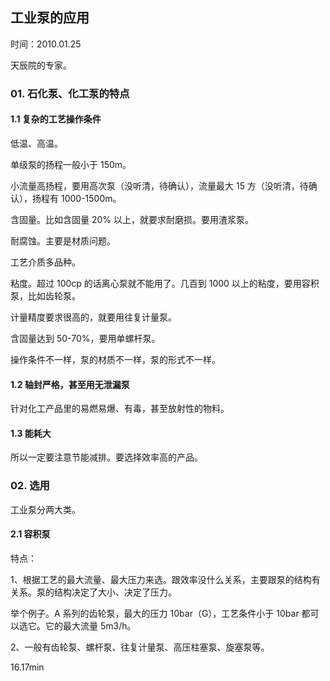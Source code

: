 ## 工业泵的应用

时间：2010.01.25

天辰院的专家。

### 01. 石化泵、化工泵的特点

#### 1.1 复杂的工艺操作条件

低温、高温。

单级泵的扬程一般小于 150m。

小流量高扬程，要用高次泵（没听清，待确认），流量最大 15 方（没听清，待确认），扬程有 1000-1500m。

含固量。比如含固量 20% 以上，就要求耐磨损。要用渣浆泵。

耐腐蚀。主要是材质问题。

工艺介质多品种。

粘度。超过 100cp 的话离心泵就不能用了。几百到 1000 以上的粘度，要用容积泵，比如齿轮泵。

计量精度要求很高的，就要用往复计量泵。

含固量达到 50-70%，要用单螺杆泵。

操作条件不一样，泵的材质不一样，泵的形式不一样。

#### 1.2 轴封严格，甚至用无泄漏泵

针对化工产品里的易燃易爆、有毒，甚至放射性的物料。

#### 1.3 能耗大

所以一定要注意节能减排。要选择效率高的产品。

### 02. 选用

工业泵分两大类。

#### 2.1 容积泵

特点：

1、根据工艺的最大流量、最大压力来选。跟效率没什么关系，主要跟泵的结构有关系。泵的结构决定了大小、决定了压力。

举个例子。A 系列的齿轮泵，最大的压力 10bar（G），工艺条件小于 10bar 都可以选它。它的最大流量 5m3/h。

2、一般有齿轮泵、螺杆泵、往复计量泵、高压柱塞泵、旋塞泵等。


16.17min